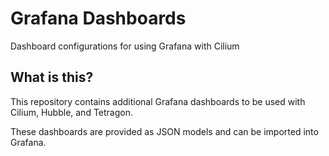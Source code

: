 # Grafana Dashboards

Dashboard configurations for using Grafana with Cilium


## What is this?

This repository contains additional Grafana dashboards to be used with Cilium,
Hubble, and Tetragon.

These dashboards are provided as JSON models and can be imported into Grafana.
